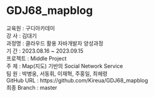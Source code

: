 # GDJ68_mapblog
<div>교육원   : 구디아카데미</div>
<div>강  사   : 김대기</div>
<div>과정명   : 클라우드 활용 자바개발자 양성과정</div>
<div>기  간   : 2023.08.16 ~ 2023.09.15</div>
<div>프로젝트 : Middle Project</div>
<div>주  제   : Map(지도) 기반의 Social Network Service</div>
<div>팀  원   : 박병웅, 서동휘, 이재혁, 주홍일, 최헤령 </div>
<div>GitHub URL  : https://github.com/Kireua/GDJ68_mapblog</div>
<div>최종 Branch : master</div>
